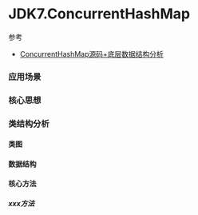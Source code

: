 
# JDK7.ConcurrentHashMap

参考
- [ConcurrentHashMap源码+底层数据结构分析](https://github.com/Snailclimb/JavaGuide/blob/master/docs/java/collection/ConcurrentHashMap%E6%BA%90%E7%A0%81+%E5%BA%95%E5%B1%82%E6%95%B0%E6%8D%AE%E7%BB%93%E6%9E%84%E5%88%86%E6%9E%90.md)

### 应用场景

### 核心思想

### 类结构分析

#### 类图

#### 数据结构

#### 核心方法

##### xxx方法
